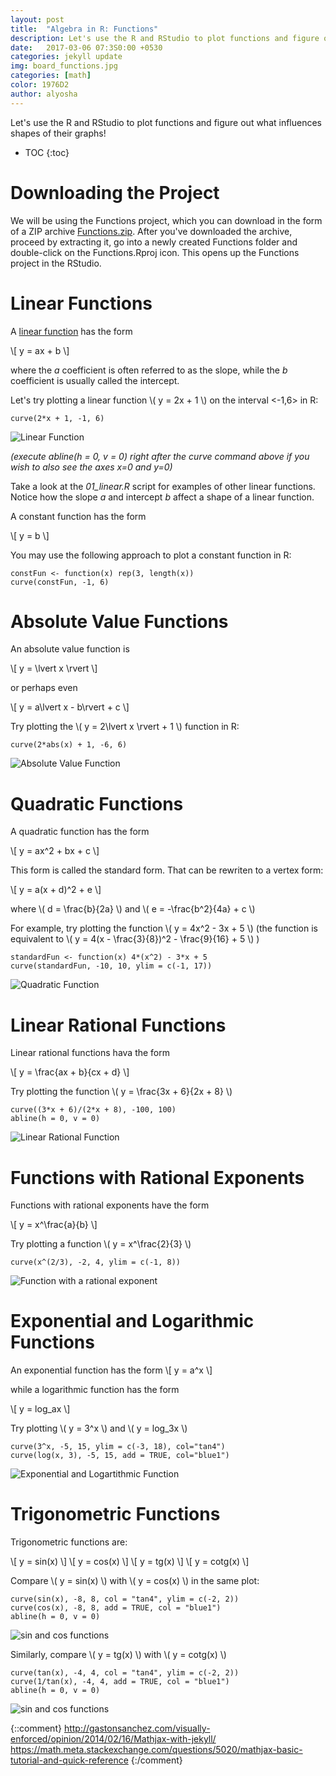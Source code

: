 ```yaml
---
layout: post
title:  "Algebra in R: Functions"
description: Let's use the R and RStudio to plot functions and figure out what influences shapes of their graphs!
date:   2017-03-06 07:3S0:00 +0530
categories: jekyll update
img: board_functions.jpg
categories: [math]
color: 1976D2
author: alyosha
---
```


Let's use the R and RStudio to plot functions and figure out what influences shapes of their graphs!

* TOC
{:toc}

# Downloading the Project

We will be using the Functions project, which you can download in the form of a ZIP archive [Functions.zip](https://github.com/alescervenka/pastinak-examples/raw/master/zip/Functions.zip). After you've downloaded the archive, proceed by extracting it, go into a newly created Functions folder and double-click on the Functions.Rproj icon. This opens up the Functions project in the RStudio.

# Linear Functions

A [linear function](https://en.wikipedia.org/wiki/Linear_function) has the form

\\[ y = ax + b \\]

where the _a_ coefficient is often referred to as the slope, while the _b_ coefficient is usually called the intercept.

Let's try plotting a linear function \\( y = 2x + 1 \\) on the interval <-1,6> in R:

```script
curve(2*x + 1, -1, 6)
```

![Linear Function]({{site.baseurl}}/images-hq/functions_linear01.jpeg)

_(execute abline(h = 0, v = 0) right after the curve command above if you wish to also see the axes x=0 and y=0)_

Take a look at the _01_linear.R_ script for examples of other linear functions. Notice how the slope _a_ and intercept _b_ affect a shape of a linear function.

A constant function has the form

\\[ y = b \\]

You may use the following approach to plot a constant function in R:

```script
constFun <- function(x) rep(3, length(x))
curve(constFun, -1, 6)
```

# Absolute Value Functions

An absolute value function is

\\[ y = \lvert x \rvert \\]

or perhaps even

\\[ y = a\lvert x - b\rvert + c \\]

Try plotting the \\( y = 2\lvert x \rvert + 1 \\) function in R:

```script
curve(2*abs(x) + 1, -6, 6)
```
![Absolute Value Function]({{site.baseurl}}/images-hq/functions_absvalue01.jpeg)

# Quadratic Functions

A quadratic function has the form 

\\[ y = ax^2 + bx + c \\]

This form is called the standard form. That can be rewriten to a vertex form:

\\[ y = a(x + d)^2 + e \\]

where \\( d = \frac{b}{2a} \\) and \\( e = -\frac{b^2}{4a} + c \\)

For example, try plotting the function \\( y = 4x^2 - 3x + 5 \\) (the function is equivalent to \\( y = 4(x - \frac{3}{8})^2 - \frac{9}{16} + 5 \\) )

```script
standardFun <- function(x) 4*(x^2) - 3*x + 5
curve(standardFun, -10, 10, ylim = c(-1, 17))
```

![Quadratic Function]({{site.baseurl}}/images-hq/functions_quadratic01.jpeg)

# Linear Rational Functions

Linear rational functions hava the form

\\[ y = \frac{ax + b}{cx + d} \\]

Try plotting the function \\( y = \frac{3x + 6}{2x + 8} \\)

```script
curve((3*x + 6)/(2*x + 8), -100, 100)
abline(h = 0, v = 0)
```

![Linear Rational Function]({{site.baseurl}}/images-hq/functions_linrat01.jpeg)

# Functions with Rational Exponents

Functions with rational exponents have the form

\\[ y = x^\frac{a}{b} \\]

Try plotting a function \\( y = x^\frac{2}{3} \\)

```script
curve(x^(2/3), -2, 4, ylim = c(-1, 8))
```

![Function with a rational exponent]({{site.baseurl}}/images-hq/functions_ratexp01.jpeg)

# Exponential and Logarithmic Functions

An exponential function has the form
\\[ y = a^x \\]

while a logarithmic function has the form

\\[ y = log_ax \\]

Try plotting \\( y = 3^x \\) and \\( y = log_3x \\)

```script
curve(3^x, -5, 15, ylim = c(-3, 18), col="tan4")
curve(log(x, 3), -5, 15, add = TRUE, col="blue1")
```

![Exponential and Logartithmic Function]({{site.baseurl}}/images-hq/functions_logexp01.jpeg)

# Trigonometric Functions

Trigonometric functions are:

\\[ y = sin(x) \\]
\\[ y = cos(x) \\]
\\[ y = tg(x) \\]
\\[ y = cotg(x) \\]

Compare \\( y = sin(x) \\) with \\( y = cos(x) \\) in the same plot:

```script
curve(sin(x), -8, 8, col = "tan4", ylim = c(-2, 2))
curve(cos(x), -8, 8, add = TRUE, col = "blue1")
abline(h = 0, v = 0)
```

![sin and cos functions]({{site.baseurl}}/images-hq/functions_sincos01.jpeg)

Similarly, compare \\( y = tg(x) \\) with \\( y = cotg(x) \\)

```script
curve(tan(x), -4, 4, col = "tan4", ylim = c(-2, 2))
curve(1/tan(x), -4, 4, add = TRUE, col = "blue1")
abline(h = 0, v = 0)
```

![sin and cos functions]({{site.baseurl}}/images-hq/functions_tgcotg01.jpeg)

{::comment}
http://gastonsanchez.com/visually-enforced/opinion/2014/02/16/Mathjax-with-jekyll/
https://math.meta.stackexchange.com/questions/5020/mathjax-basic-tutorial-and-quick-reference
{:/comment}